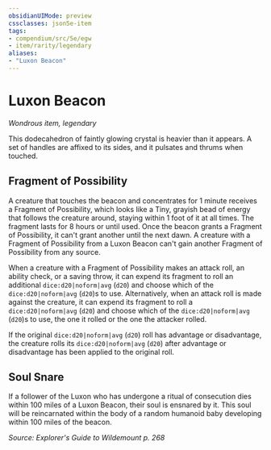 ```yaml
---
obsidianUIMode: preview
cssclasses: json5e-item
tags:
- compendium/src/5e/egw
- item/rarity/legendary
aliases: 
- "Luxon Beacon"
---
```

# Luxon Beacon
*Wondrous item, legendary*  


This dodecahedron of faintly glowing crystal is heavier than it appears. A set of handles are affixed to its sides, and it pulsates and thrums when touched.

## Fragment of Possibility

A creature that touches the beacon and concentrates for 1 minute receives a Fragment of Possibility, which looks like a Tiny, grayish bead of energy that follows the creature around, staying within 1 foot of it at all times. The fragment lasts for 8 hours or until used. Once the beacon grants a Fragment of Possibility, it can't grant another until the next dawn. A creature with a Fragment of Possibility from a Luxon Beacon can't gain another Fragment of Possibility from any source.

When a creature with a Fragment of Possibility makes an attack roll, an ability check, or a saving throw, it can expend its fragment to roll an additional `dice:d20|noform|avg` (`d20`) and choose which of the `dice:d20|noform|avg` (`d20`)s to use. Alternatively, when an attack roll is made against the creature, it can expend its fragment to roll a `dice:d20|noform|avg` (`d20`) and choose which of the `dice:d20|noform|avg` (`d20`)s to use, the one it rolled or the one the attacker rolled.

If the original `dice:d20|noform|avg` (`d20`) roll has advantage or disadvantage, the creature rolls its `dice:d20|noform|avg` (`d20`) after advantage or disadvantage has been applied to the original roll.

## Soul Snare

If a follower of the Luxon who has undergone a ritual of consecution dies within 100 miles of a Luxon Beacon, their soul is ensnared by it. This soul will be reincarnated within the body of a random humanoid baby developing within 100 miles of the beacon.

*Source: Explorer's Guide to Wildemount p. 268*